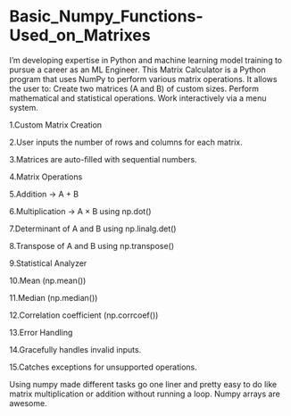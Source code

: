# Basic_Numpy_Functions-Used_on_Matrixes
I’m developing expertise in Python and machine learning model training to pursue a career as an ML Engineer.
This Matrix Calculator is a Python program that uses NumPy to perform various matrix operations.
It allows the user to:
Create two matrices (A and B) of custom sizes.
Perform mathematical and statistical operations.
Work interactively via a menu system.

1.Custom Matrix Creation

2.User inputs the number of rows and columns for each matrix.

3.Matrices are auto-filled with sequential numbers.

4.Matrix Operations

5.Addition → A + B

6.Multiplication → A × B using np.dot()

7.Determinant of A and B using np.linalg.det()

8.Transpose of A and B using np.transpose()

9.Statistical Analyzer

10.Mean (np.mean())

11.Median (np.median())

12.Correlation coefficient (np.corrcoef())

13.Error Handling

14.Gracefully handles invalid inputs.

15.Catches exceptions for unsupported operations.

Using numpy made different tasks go one liner and pretty easy to do like matrix multiplication or addition without running a loop. Numpy arrays are awesome.


